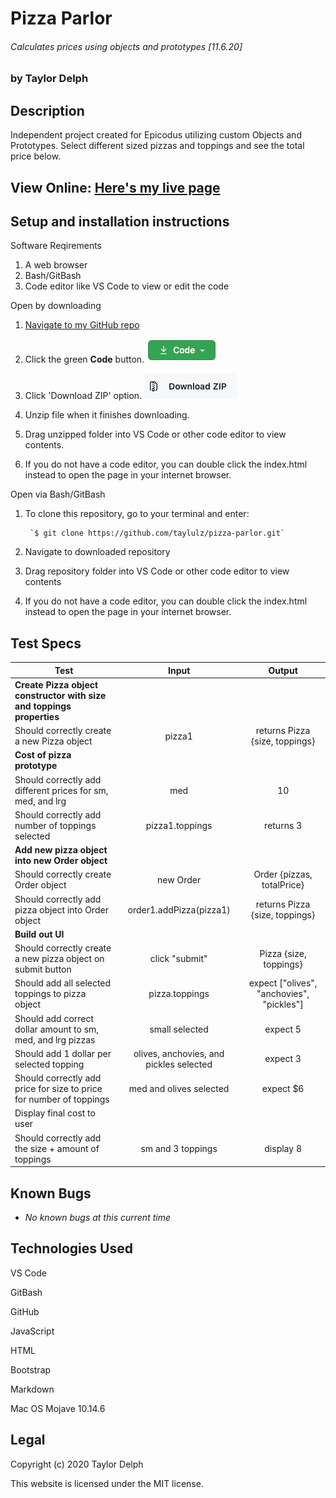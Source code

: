 # Pizza Parlor
###### Calculates prices using objects and prototypes [11.6.20]
### by Taylor Delph

## Description

Independent project created for Epicodus utilizing custom Objects and Prototypes. Select different sized pizzas and toppings and see the total price below.

## View Online: [Here's my live page](https://taylulz.github.io/pizza-parlor)

## Setup and installation instructions

Software Reqirements
1. A web browser
2. Bash/GitBash
3. Code editor like VS Code to view or edit the code

Open by downloading

1. [Navigate to my GitHub repo](https://github.com/taylulz/pizza-parlor.git)
2. Click the green **Code** button. ![Image of Code button](/img/GHbutton.png)

3. Click 'Download ZIP' option. ![Image of Download ZIP](/img/zip.png)

4. Unzip file when it finishes downloading.
5. Drag unzipped folder into VS Code or other code editor to view contents.
6. If you do not have a code editor, you can double click the index.html instead to open the page in your internet browser.

Open via Bash/GitBash

1. To clone this repository, go to your terminal and enter:

        `$ git clone https://github.com/taylulz/pizza-parlor.git`

2. Navigate to downloaded repository
3. Drag repository folder into VS Code or other code editor to view contents
4. If you do not have a code editor, you can double click the index.html instead to open the page in your internet browser.

## Test Specs
| Test | Input | Output |
|--------|:------:|:-----:|
| **Create Pizza object constructor with size and toppings properties** |||
| Should correctly create a new Pizza object | pizza1 | returns Pizza {size, toppings} | 
| **Cost of pizza prototype** |||
| Should correctly add different prices for sm, med, and lrg | med | 10 |
| Should correctly add number of toppings selected | pizza1.toppings | returns 3 |
| **Add new pizza object into new Order object** |||
| Should correctly create Order object | new Order | Order {pizzas, totalPrice}
| Should correctly add pizza object into Order object | order1.addPizza(pizza1) | returns Pizza {size, toppings} |
| **Build out UI** |||
| Should correctly create a new pizza object on submit button | click "submit" | Pizza {size, toppings} |
| Should add all selected toppings to pizza object | pizza.toppings | expect ["olives", "anchovies", "pickles"] |
| Should add correct dollar amount to sm, med, and lrg pizzas | small selected | expect 5 |
| Should add 1 dollar per selected topping | olives, anchovies, and pickles selected | expect 3 |
| Should correctly add price for size to price for number of toppings | med and olives selected | expect $6 |
| Display final cost to user |||
| Should correctly add the size + amount of toppings | sm and 3 toppings | display 8 |


## Known Bugs

* _No known bugs at this current time_

## Technologies Used

VS Code

GitBash

GitHub

JavaScript

HTML

Bootstrap

Markdown

Mac OS Mojave 10.14.6

## Legal
Copyright (c) 2020 Taylor Delph

This website is licensed under the MIT license.
